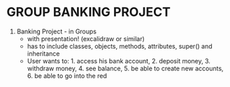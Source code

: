 # GROUP BANKING PROJECT

1. Banking Project - in Groups
   - with presentation! (excalidraw or similar)
   - has to include classes, objects, methods, attributes, super() and inheritance
   - User wants to: 
         1. access his bank account,
         2. deposit money, 
         3. withdraw money, 
         4. see balance, 
         5. be able to create new accounts,
         6. be able to go into the red
